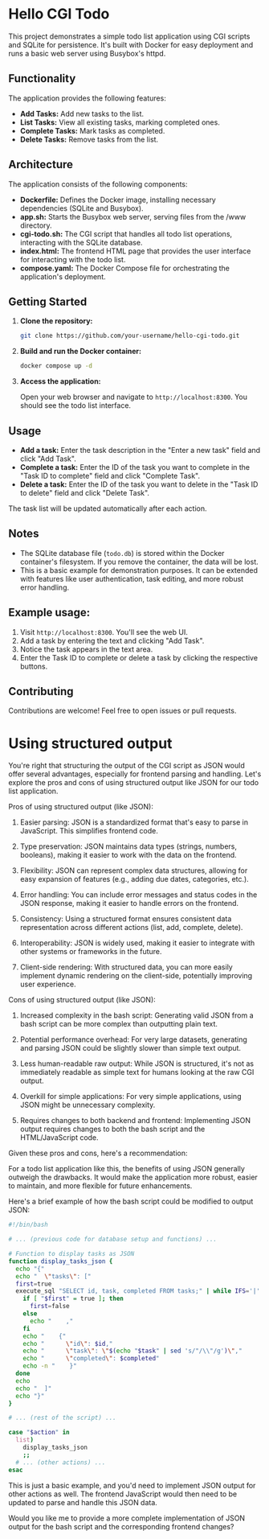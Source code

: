# Hello CGI Todo

This project demonstrates a simple todo list application using CGI scripts and SQLite for persistence. It's built with Docker for easy deployment and runs a basic web server using Busybox's httpd.

## Functionality

The application provides the following features:

- **Add Tasks:** Add new tasks to the list.
- **List Tasks:** View all existing tasks, marking completed ones.
- **Complete Tasks:** Mark tasks as completed.
- **Delete Tasks:** Remove tasks from the list.

## Architecture

The application consists of the following components:

- **Dockerfile:** Defines the Docker image, installing necessary dependencies (SQLite and Busybox).
- **app.sh:** Starts the Busybox web server, serving files from the /www directory.
- **cgi-todo.sh:** The CGI script that handles all todo list operations, interacting with the SQLite database.
- **index.html:** The frontend HTML page that provides the user interface for interacting with the todo list.
- **compose.yaml:** The Docker Compose file for orchestrating the application's deployment.

## Getting Started

1. **Clone the repository:**

   ```bash
   git clone https://github.com/your-username/hello-cgi-todo.git
   ```

2. **Build and run the Docker container:**

   ```bash
   docker compose up -d
   ```

3. **Access the application:**

   Open your web browser and navigate to `http://localhost:8300`. You should see the todo list interface.

## Usage

- **Add a task:** Enter the task description in the "Enter a new task" field and click "Add Task".
- **Complete a task:** Enter the ID of the task you want to complete in the "Task ID to complete" field and click "Complete Task".
- **Delete a task:** Enter the ID of the task you want to delete in the "Task ID to delete" field and click "Delete Task".

The task list will be updated automatically after each action.

## Notes

- The SQLite database file (`todo.db`) is stored within the Docker container's filesystem. If you remove the container, the data will be lost.
- This is a basic example for demonstration purposes. It can be extended with features like user authentication, task editing, and more robust error handling.

## Example usage:

1. Visit `http://localhost:8300`. You'll see the web UI.
2. Add a task by entering the text and clicking "Add Task".
3. Notice the task appears in the text area.
4. Enter the Task ID to complete or delete a task by clicking the respective buttons.

## Contributing

Contributions are welcome! Feel free to open issues or pull requests.

# Using structured output

You're right that structuring the output of the CGI script as JSON would offer several advantages, especially for frontend parsing and handling. Let's explore the pros and cons of using structured output like JSON for our todo list application.

Pros of using structured output (like JSON):

1. Easier parsing: JSON is a standardized format that's easy to parse in JavaScript. This simplifies frontend code.

2. Type preservation: JSON maintains data types (strings, numbers, booleans), making it easier to work with the data on the frontend.

3. Flexibility: JSON can represent complex data structures, allowing for easy expansion of features (e.g., adding due dates, categories, etc.).

4. Error handling: You can include error messages and status codes in the JSON response, making it easier to handle errors on the frontend.

5. Consistency: Using a structured format ensures consistent data representation across different actions (list, add, complete, delete).

6. Interoperability: JSON is widely used, making it easier to integrate with other systems or frameworks in the future.

7. Client-side rendering: With structured data, you can more easily implement dynamic rendering on the client-side, potentially improving user experience.

Cons of using structured output (like JSON):

1. Increased complexity in the bash script: Generating valid JSON from a bash script can be more complex than outputting plain text.

2. Potential performance overhead: For very large datasets, generating and parsing JSON could be slightly slower than simple text output.

3. Less human-readable raw output: While JSON is structured, it's not as immediately readable as simple text for humans looking at the raw CGI output.

4. Overkill for simple applications: For very simple applications, using JSON might be unnecessary complexity.

5. Requires changes to both backend and frontend: Implementing JSON output requires changes to both the bash script and the HTML/JavaScript code.

Given these pros and cons, here's a recommendation:

For a todo list application like this, the benefits of using JSON generally outweigh the drawbacks. It would make the application more robust, easier to maintain, and more flexible for future enhancements. 

Here's a brief example of how the bash script could be modified to output JSON:

```bash
#!/bin/bash

# ... (previous code for database setup and functions) ...

# Function to display tasks as JSON
function display_tasks_json {
  echo "{"
  echo "  \"tasks\": ["
  first=true
  execute_sql "SELECT id, task, completed FROM tasks;" | while IFS='|' read -r id task completed; do
    if [ "$first" = true ]; then
      first=false
    else
      echo "    ,"
    fi
    echo "    {"
    echo "      \"id\": $id,"
    echo "      \"task\": \"$(echo "$task" | sed 's/"/\\"/g')\","
    echo "      \"completed\": $completed"
    echo -n "    }"
  done
  echo
  echo "  ]"
  echo "}"
}

# ... (rest of the script) ...

case "$action" in
  list)
    display_tasks_json
    ;;
  # ... (other actions) ...
esac

```

This is just a basic example, and you'd need to implement JSON output for other actions as well. The frontend JavaScript would then need to be updated to parse and handle this JSON data.

Would you like me to provide a more complete implementation of JSON output for the bash script and the corresponding frontend changes?